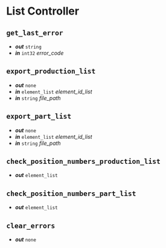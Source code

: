 # List Controller

## `get_last_error`
- **_out_** `string`
- **_in_** `int32` _error_code_

## `export_production_list`
- **_out_** `none`
- **_in_** `element_list` _element_id_list_
- **_in_** `string` _file_path_

## `export_part_list`
- **_out_** `none`
- **_in_** `element_list` _element_id_list_
- **_in_** `string` _file_path_

## `check_position_numbers_production_list`
- **_out_** `element_list`

## `check_position_numbers_part_list`
- **_out_** `element_list`

## `clear_errors`
- **_out_** `none`
